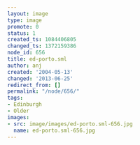 ```yaml
---
layout: image
type: image
promote: 0
status: 1
created_ts: 1084406805
changed_ts: 1372159386
node_id: 656
title: ed-porto.sml
author: anj
created: '2004-05-13'
changed: '2013-06-25'
redirect_from: []
permalink: "/node/656/"
tags:
- Edinburgh
- Older
images:
- src: image/images/ed-porto.sml-656.jpg
  name: ed-porto.sml-656.jpg
---
```


